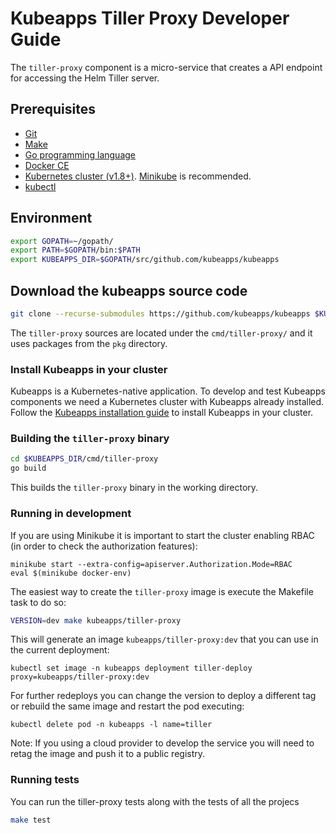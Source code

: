 # Kubeapps Tiller Proxy Developer Guide

The `tiller-proxy` component is a micro-service that creates a API endpoint for accessing the Helm Tiller server.

## Prerequisites

- [Git](https://git-scm.com/)
- [Make](https://www.gnu.org/software/make/)
- [Go programming language](https://golang.org/dl/)
- [Docker CE](https://www.docker.com/community-edition)
- [Kubernetes cluster (v1.8+)](https://kubernetes.io/docs/setup/pick-right-solution/). [Minikube](https://github.com/kubernetes/minikbue) is recommended.
- [kubectl](https://kubernetes.io/docs/tasks/tools/install-kubectl/)

## Environment

```bash
export GOPATH=~/gopath/
export PATH=$GOPATH/bin:$PATH
export KUBEAPPS_DIR=$GOPATH/src/github.com/kubeapps/kubeapps
```
## Download the kubeapps source code

```bash
git clone --recurse-submodules https://github.com/kubeapps/kubeapps $KUBEAPPS_DIR
```

The `tiller-proxy` sources are located under the `cmd/tiller-proxy/` and it uses packages from the `pkg` directory.

### Install Kubeapps in your cluster

Kubeapps is a Kubernetes-native application. To develop and test Kubeapps components we need a Kubernetes cluster with Kubeapps already installed. Follow the [Kubeapps installation guide](../user/install.md) to install Kubeapps in your cluster.

### Building the `tiller-proxy` binary

```bash
cd $KUBEAPPS_DIR/cmd/tiller-proxy
go build
```

This builds the `tiller-proxy` binary in the working directory.

### Running in development

If you are using Minikube it is important to start the cluster enabling RBAC (in order to check the authorization features):

```
minikube start --extra-config=apiserver.Authorization.Mode=RBAC
eval $(minikube docker-env)
```

The easiest way to create the `tiller-proxy` image is execute the Makefile task to do so:

```bash
VERSION=dev make kubeapps/tiller-proxy
```

This will generate an image `kubeapps/tiller-proxy:dev` that you can use in the current deployment:

```
kubectl set image -n kubeapps deployment tiller-deploy proxy=kubeapps/tiller-proxy:dev
```

For further redeploys you can change the version to deploy a different tag or rebuild the same image and restart the pod executing:

```
kubectl delete pod -n kubeapps -l name=tiller
```

Note: If you using a cloud provider to develop the service you will need to retag the image and push it to a public registry.

### Running tests

You can run the tiller-proxy tests along with the tests of all the projecs

```bash
make test
```

